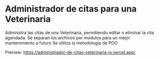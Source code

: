 # Administrador de citas para una Veterinaria

Administra las citas de una Veterinaria, permitiendo editar o eliminar la cita agendada.
Se separan los archivos por modulos para un mejor mantenimiento a futuro
Se utiliza la metodologia de POO

Preview: https://administrador-de-citas-veterinaria-js.vercel.app/

